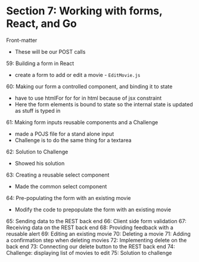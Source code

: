 # Section 7: Working with forms, React, and Go
Front-matter
- These will be our POST calls

59: Building a form in React
- create a form to add or edit a movie - `EditMovie.js`
  
60: Making our form a controlled component, and binding it to state
- have to use htmlFor for for in html because of jsx constraint
- Here the form elements is bound to state so the internal state is updated as stuff is typed in

61: Making form inputs reusable components and a Challenge
- made a POJS file for a stand alone input
- Challenge is to do the same thing for a textarea

62: Solution to Challenge
- Showed his solution
  
63: Creating a reusable select component
- Made the common select component
  
64: Pre-populating the form with an existing movie
- Modify the code to prepopulate the form with an existing movie
  
65: Sending data to the REST back end
66: Client side form validation
67: Receiving data on the REST back end
68: Providing feedback with a reusable alert
69: Editing an existing movie
70: Deleting a movie
71: Adding a confirmation step when deleting movies
72: Implementing delete on the back end
73: Connecting our delete button to the REST back end
74: Challenge: displaying list of movies to edit
75: Solution to challenge